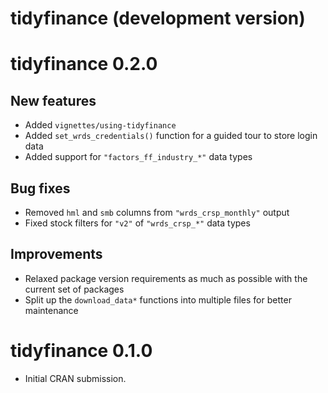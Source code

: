 # tidyfinance (development version)

# tidyfinance 0.2.0

## New features

* Added `vignettes/using-tidyfinance`
* Added `set_wrds_credentials()` function for a guided tour to store login data
* Added support for `"factors_ff_industry_*"` data types

## Bug fixes

* Removed `hml` and `smb` columns from `"wrds_crsp_monthly"` output
* Fixed stock filters for `"v2"` of `"wrds_crsp_*"` data types

## Improvements

* Relaxed package version requirements as much as possible with the current set of packages
* Split up the `download_data*` functions into multiple files for better maintenance

# tidyfinance 0.1.0

* Initial CRAN submission.
